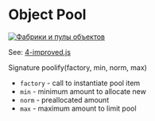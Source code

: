 # Object Pool
[![Фабрики и пулы объектов](https://img.youtube.com/vi/Ax_mSvadFp8/0.jpg)](https://www.youtube.com/watch?v=Ax_mSvadFp8)

See: [4-improved.js](https://github.com/HowProgrammingWorks/Pool/blob/master/JavaScript/4-improved.js)

Signature poolify(factory, min, norm, max)
- `factory` - call to instantiate pool item
- `min` - minimum amount to allocate new
- `norm` - preallocated amount
- `max` - maximum amount to limit pool
